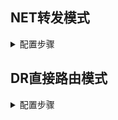 ## NET转发模式

<details>
<summary>配置步骤</summary>

> 

1、lvs-server下载ipvsadm

```
yum install -y ipvsadm
```

2、启动路由转发功能

```
echo 1 > /proc/sys/net/ipv4/ip_forward
```

3、配置对外的ip

> -A 添加一个VIP
> -t TCP协议
> -s   schedule调度
> -rr  轮巡策略类型

```
ipvsadm -A -t 192.168.209.143:80  -s rr
```

4、添加真实服务器ip

> -a  添加一个真实lvs服务ip
> -r  真实服务器IP 地址
> -m    指定调度算法为“轮询”模式,即请求将被均匀地分发到配置的所有真实服务器上。
> 真实服务器设置为仅主机模式

```
ipvsadm -a -t 192.168.209.143:80 -r 192.168.200.4:80 -m
```

5、查看配置策略

```
ipvsadm -Ln
```

6、查看测试结果

> 打开浏览器输入lvs-server地址进行测试

```
ipvsadm -Lnc
```

**至此结束**

</details>

## DR直接路由模式

<details>
<summary>配置步骤</summary>

> 

### LVS服务器

#### 1LVS准备VIP和路由

1、lvs添加虚拟ip

```
ifconfig ens33:0 192.168.229.123 broadcast 192.168.229.255 netmask 255.255.255.0 up
```

> 在ens33上添加一个虚拟ip192.168.229.123

2、添加虚拟路由

```
route add  -host 192.168.229.123 dev ens33:0
```

3、设置路由转发

> vi /etc/sysctl.conf

```
net.ipv4.ip_forward = 1 #开启路由功能
net.ipv4.conf.all.send_redirects = 0 #禁止转发重定向报文
net.ipv4.conf.ens33.send_redirects = 0 #禁止ens33转发重定向报文
net.ipv4.conf.default.send_redirects = 0 #禁止转发默认重定向报文
```

#### 设置负载均衡规则

##### 设置IPVSADM

1、安装ipvsadm

```
yum install ipvsadm  -y
```

2、清理所有ipvs规则

```
ipvsadm     -C
```

3、配置ip

```
ipvsadm -A -t 192.168.229.123:80 -s rr
```

4、添加真实服务器ip

```
ipvsadm -a -t 192.168.209.143:80 -r 192.168.200.4:80 -g
```

> -A  添加virtual server
> -t  指定使用tcp协议
> -s  指定调度策略/负载算法为rr
> -a  添加realserver
> -r  指定realserver是谁
> -g  LVS类型DR

> LVS类型：
> -g：Gateway，DR(默认使用的类型)
> -i：ipip，TUN
> -m：masquerade(地址伪装)，NAT

**至此结束**

</details>
